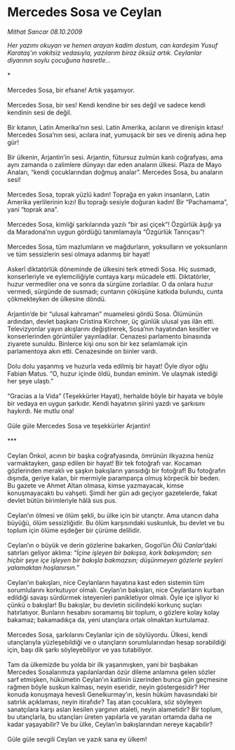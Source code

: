 # Mercedes Sosa ve Ceylan

*Mithat Sancar 08.10.2009*

<div class="taraf_structure_2col_1zq">
<div class="margen_n">



 <p><i>Her yazımı okuyan ve hemen arayan kadim dostum, can kardeşim Yusuf Karataş’ın vakitsiz vedasıyla, yazılarım biraz öksüz artık. Ceylanlar diyarının soylu çocuğuna hasretle…</i> <br/><br/>*<br/><br/>Mercedes Sosa, bir efsane! Artık yaşamıyor. <br/><br/>Mercedes Sosa, bir ses! Kendi kendine bir ses değil ve sadece kendi kendinin sesi de değil. <br/><br/>Bir kıtanın, Latin Amerika’nın sesi. Latin Amerika, acıların ve direnişin kıtası! Mercedes Sosa’nın sesi, acılara inat, yumuşacık bir ses ve direniş adına hep gür! <br/><br/>Bir ülkenin, Arjantin’in sesi. Arjantin, fütursuz zulmün kanlı coğrafyası, ama aynı zamanda o zalimlere dünyayı dar eden anaların ülkesi. Plaza de Mayo Anaları, “kendi çocuklarından doğmuş analar”. Mercedes Sosa, bu anaların sesi! <br/><br/>Mercedes Sosa, toprak yüzlü kadın! Toprağa en yakın insanların, Latin Amerika yerlilerinin kızı! Bu toprağı sesiyle doğuran kadın! Bir “Pachamama”, yani “toprak ana”. <br/><br/>Mercedes Sosa, kimliği şarkılarında yazılı “bir asi çiçek”! Özgürlük âşığı ya da Maradona’nın uygun gördüğü tanımlamayla “Özgürlük Tanrıçası”! <br/><br/>Mercedes Sosa, tüm mazlumların ve mağdurların, yoksulların ve yoksunların ve tüm sessizlerin sesi olmaya adanmış bir hayat! <br/><br/>Askerî diktatörlük döneminde de ülkesini terk etmedi Sosa. Hiç susmadı, konserleriyle ve eylemciliğiyle cuntaya karşı mücadele etti. Diktatörler, huzur vermediler ona ve sonra da sürgüne zorladılar. O da onlara huzur vermedi, sürgünde de susmadı; cuntanın çöküşüne katkıda bulundu, cunta çökmekteyken de ülkesine döndü. <br/><br/>Arjantin’de bir “ulusal kahraman” muamelesi gördü Sosa. Ölümünün ardından, devlet başkanı Cristina Kirchner, üç günlük ulusal yas ilân etti. Televizyonlar yayın akışlarını değiştirerek, Sosa’nın hayatından kesitler ve konserlerinden görüntüler yayınladılar. Cenazesi parlamento binasında ziyarete sunuldu. Binlerce kişi onu son bir kez selamlamak için parlamentoya akın etti. Cenazesinde on binler vardı. <br/><br/>Dolu dolu yaşanmış ve huzurla veda edilmiş bir hayat! Öyle diyor oğlu Fabian Matus. “O, huzur içinde öldü, bundan eminim. Ve ulaşmak istediği her şeye ulaştı.” <br/><br/>“Gracias a la Vida” (Teşekkürler Hayat), herhalde böyle bir hayata ve böyle bir vedaya en uygun şarkıdır. Kendi hayatının şiirini yazdı ve şarkısını haykırdı. Ne mutlu ona! <br/><br/>Güle güle Mercedes Sosa ve teşekkürler Arjantin! <br/><br/>*** <br/><br/>Ceylan Önkol, acının bir başka coğrafyasında, ömrünün ilkyazına henüz varmaktayken, gasp edilen bir hayat! Bir tek fotoğrafı var. Kocaman gözlerinden meraklı ve şaşkın bakışların yansıdığı bir fotoğraf! Bu fotoğrafın dışında, geriye kalan, bir mermiyle paramparça olmuş körpecik bir beden. Bu gazete ve Ahmet Altan olmasa, kimse yazmayacak, kimse konuşmayacaktı bu vahşeti. Şimdi her gün adı geçiyor gazetelerde, fakat devlet bütün birimleriyle hâlâ sus pus. <br/><br/>Ceylan’ın ölmesi ve ölüm şekli, bu ülke için bir utançtır. Ama utancın daha büyüğü, ölüm sessizliğidir. Bu ölüm karşısındaki suskunluk, bu devlet ve bu toplum için ölüme eşdeğer bir çürüme delilidir. <br/><br/>Ceylan’ın o büyük ve derin gözlerine bakarken, Gogol’ün <i>Ölü Canlar</i>’daki satırları geliyor aklıma: “<i>İçine işleyen bir bakışsa, kork bakışımdan; sen hiçbir şeye içe işleyen bir bakışla bakmazsın; düşünmeyen gözlerle şeyleri yalamaktan hoşlanırsın.</i>” <br/><br/>Ceylan’ın bakışları, nice Ceylanların hayatına kast eden sistemin tüm sorumlularını korkutuyor olmalı. Ceylan’ın bakışları, nice Ceylanların kurban edildiği savaşı sürdürmek isteyenleri panikletiyor olmalı. Öyle içe işliyor ki çünkü o bakışlar! Bu bakışlar, bu devletin sicilindeki korkunç suçları hatırlatıyor. Bunların hesabını soramamış bir toplum, o gözlere kolay kolay bakamaz; bakamadıkça da, yeni utançlara ortak olmaktan kurtulamaz. <br/><br/>Mercedes Sosa, şarkılarını Ceylanlar için de söylüyordu. Ülkesi, kendi utançlarıyla yüzleşebildiği ve o utançların sorumlularından hesap sorabildiği için, başı dik şarkı söyleyebiliyor ve yas tutabiliyor. <br/><br/>Tam da ülkemizde bu yolda bir ilk yaşanmışken, yani bir başbakan Mercedes Sosalarımıza yapılanlardan özür dileme anlamına gelen sözler sarf etmişken, hükümetin Ceylan’ın katlinin üzerinden bunca gün geçmesine rağmen böyle suskun kalması, neyin eseridir, neyin göstergesidir? Her konuda konuşmaya hevesli Genelkurmay’ın, kesin hüküm havasındaki bir satırlık açıklaması, neyin itirafıdır? Taş atan çocuklara, söz söyleyen sanatçılara karşı aslan kesilen yargının ataleti, neyin alametidir? Bir toplum, bu utançlarla, bu utançları üreten yapılarla ve yaratan ortamda daha ne kadar yaşayabilir? Ve bu ülke, Ceylan’ın bakışlarından nereye kaçabilir? <br/><br/>Güle güle sevgili Ceylan ve yazık sana ey ülkem!</p>
<br/>
<br/>
<br/>



<br/>


<div id="taraf_not">
</div>

</div>


</div>
